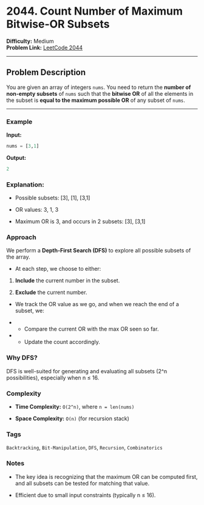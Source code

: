 # 2044. Count Number of Maximum Bitwise-OR Subsets

**Difficulty:** Medium  
**Problem Link:** [LeetCode 2044](https://leetcode.com/problems/count-number-of-maximum-bitwise-or-subsets/)

---

## Problem Description

You are given an array of integers `nums`. You need to return the **number of non-empty subsets** of `nums` such that the **bitwise OR** of all the elements in the subset is **equal to the maximum possible OR** of any subset of `nums`.

---

### Example

**Input:**
```python
nums = [3,1]
```

**Output:**
```python
2
```

### Explanation:

- Possible subsets: [3], [1], [3,1]

-  OR values: 3, 1, 3

- Maximum OR is 3, and occurs in 2 subsets: [3], [3,1]

### Approach

We perform a **Depth-First Search (DFS)** to explore all possible subsets of the array.

- At each step, we choose to either:

1. **Include** the current number in the subset.

2. **Exclude** the current number.

- We track the OR value as we go, and when we reach the end of a subset, we:

- - Compare the current OR with the max OR seen so far.

- - Update the count accordingly.

### Why DFS?

DFS is well-suited for generating and evaluating all subsets (2^n possibilities), especially when n ≤ 16.

### Complexity

- **Time Complexity:** `O(2^n)`, where `n = len(nums)`

- **Space Complexity:** `O(n)` (for recursion stack)

### Tags

`Backtracking`, `Bit-Manipulation`, `DFS`, `Recursion`, `Combinatorics`

### Notes

- The key idea is recognizing that the maximum OR can be computed first, and all subsets can be tested for matching that value.

- Efficient due to small input constraints (typically n ≤ 16).